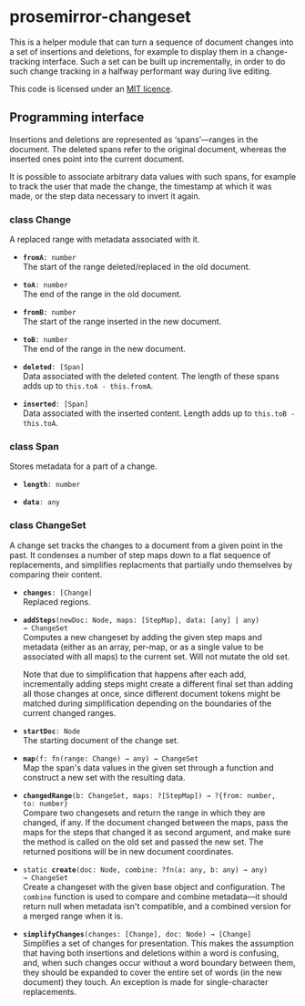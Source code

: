 # prosemirror-changeset

This is a helper module that can turn a sequence of document changes
into a set of insertions and deletions, for example to display them in
a change-tracking interface. Such a set can be built up incrementally,
in order to do such change tracking in a halfway performant way during
live editing.

This code is licensed under an [MIT
licence](https://github.com/ProseMirror/prosemirror-changeset/blob/master/LICENSE).

## Programming interface

Insertions and deletions are represented as ‘spans’—ranges in the
document. The deleted spans refer to the original document, whereas
the inserted ones point into the current document.

It is possible to associate arbitrary data values with such spans, for
example to track the user that made the change, the timestamp at which
it was made, or the step data necessary to invert it again.

### class Change

A replaced range with metadata associated with it.

 * **`fromA`**`: number`\
   The start of the range deleted/replaced in the old
   document.

 * **`toA`**`: number`\
   The end of the range in the old document.

 * **`fromB`**`: number`\
   The start of the range inserted in the new document.

 * **`toB`**`: number`\
   The end of the range in the new document.

 * **`deleted`**`: [Span]`\
   Data associated with the deleted content. The length
   of these spans adds up to `this.toA - this.fromA`.

 * **`inserted`**`: [Span]`\
   Data associated with the inserted content. Length
   adds up to `this.toB - this.toA`.


### class Span

Stores metadata for a part of a change.

 * **`length`**`: number`

 * **`data`**`: any`


### class ChangeSet

A change set tracks the changes to a document from a given
point in the past. It condenses a number of step maps down to a
flat sequence of replacements, and simplifies replacments that
partially undo themselves by comparing their content.

 * **`changes`**`: [Change]`\
   Replaced regions.

 * **`addSteps`**`(newDoc: Node, maps: [StepMap], data: [any] | any) → ChangeSet`\
   Computes a new changeset by adding the given step maps and
   metadata (either as an array, per-map, or as a single value to be
   associated with all maps) to the current set. Will not mutate the
   old set.

   Note that due to simplification that happens after each add,
   incrementally adding steps might create a different final set
   than adding all those changes at once, since different document
   tokens might be matched during simplification depending on the
   boundaries of the current changed ranges.

 * **`startDoc`**`: Node`\
   The starting document of the change set.

 * **`map`**`(f: fn(range: Change) → any) → ChangeSet`\
   Map the span's data values in the given set through a function
   and construct a new set with the resulting data.

 * **`changedRange`**`(b: ChangeSet, maps: ?[StepMap]) → ?{from: number, to: number}`\
   Compare two changesets and return the range in which they are
   changed, if any. If the document changed between the maps, pass
   the maps for the steps that changed it as second argument, and
   make sure the method is called on the old set and passed the new
   set. The returned positions will be in new document coordinates.

 * `static `**`create`**`(doc: Node, combine: ?fn(a: any, b: any) → any) → ChangeSet`\
   Create a changeset with the given base object and configuration.
   The `combine` function is used to compare and combine metadata—it
   should return null when metadata isn't compatible, and a combined
   version for a merged range when it is.


 * **`simplifyChanges`**`(changes: [Change], doc: Node) → [Change]`\
   Simplifies a set of changes for presentation. This makes the
   assumption that having both insertions and deletions within a word
   is confusing, and, when such changes occur without a word boundary
   between them, they should be expanded to cover the entire set of
   words (in the new document) they touch. An exception is made for
   single-character replacements.

